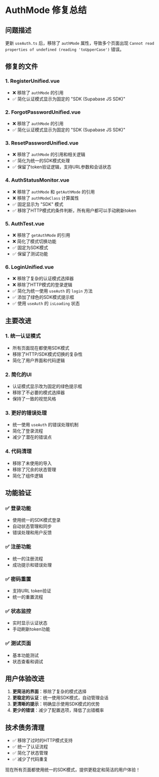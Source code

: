 # AuthMode 修复总结

## 问题描述
更新 `useAuth.ts` 后，移除了 `authMode` 属性，导致多个页面出现 `Cannot read properties of undefined (reading 'toUpperCase')` 错误。

## 修复的文件

### 1. RegisterUnified.vue
- ❌ 移除了 `authMode` 的引用
- ✅ 简化认证模式显示为固定的 "SDK (Supabase JS SDK)"

### 2. ForgotPasswordUnified.vue  
- ❌ 移除了 `authMode` 的引用
- ✅ 简化认证模式显示为固定的 "SDK (Supabase JS SDK)"

### 3. ResetPasswordUnified.vue
- ❌ 移除了 `authMode` 的引用和相关逻辑
- ✅ 简化为统一的SDK模式处理
- ✅ 保留了token验证逻辑，支持URL参数和会话状态

### 4. AuthStatusMonitor.vue
- ❌ 移除了 `authMode` 和 `getAuthMode` 的引用
- ❌ 移除了 `authModeClass` 计算属性
- ✅ 固定显示为 "SDK" 模式
- ✅ 移除了HTTP模式的条件判断，所有用户都可以手动刷新token

### 5. AuthTest.vue
- ❌ 移除了 `getAuthMode` 的引用
- ❌ 简化了模式切换功能
- ✅ 固定为SDK模式
- ✅ 保留了测试功能

### 6. LoginUnified.vue
- ❌ 移除了复杂的认证模式选择器
- ❌ 移除了HTTP模式的登录逻辑
- ✅ 简化为统一使用 `useAuth` 的 `login` 方法
- ✅ 添加了绿色的SDK模式提示框
- ✅ 使用 `useAuth` 的 `isLoading` 状态

## 主要改进

### 1. 统一认证模式
- 所有页面现在都使用SDK模式
- 移除了HTTP/SDK模式切换的复杂性
- 简化了用户界面和代码逻辑

### 2. 简化的UI
- 认证模式显示改为固定的绿色提示框
- 移除了不必要的模式选择器
- 保持了一致的视觉风格

### 3. 更好的错误处理
- 统一使用 `useAuth` 的错误处理机制
- 简化了登录流程
- 减少了潜在的错误点

### 4. 代码清理
- 移除了未使用的导入
- 移除了冗余的状态管理
- 简化了组件逻辑

## 功能验证

### ✅ 登录功能
- 使用统一的SDK模式登录
- 自动状态管理和同步
- 错误处理和用户反馈

### ✅ 注册功能  
- 统一的注册流程
- 成功提示和错误处理

### ✅ 密码重置
- 支持URL token验证
- 统一的重置流程

### ✅ 状态监控
- 实时显示认证状态
- 手动刷新token功能

### ✅ 测试页面
- 基本功能测试
- 状态查看和调试

## 用户体验改进

1. **更简洁的界面**：移除了复杂的模式选择
2. **更稳定的认证**：统一使用SDK模式，自动管理会话
3. **更清晰的提示**：明确显示使用SDK模式的优势
4. **更少的错误**：减少了配置选项，降低了出错概率

## 技术债务清理

- ✅ 移除了过时的HTTP模式支持
- ✅ 统一了认证流程
- ✅ 简化了状态管理
- ✅ 减少了代码重复

现在所有页面都使用统一的SDK模式，提供更稳定和简洁的用户体验！